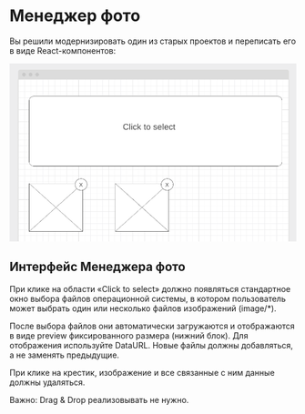 Менеджер фото
===

Вы решили модернизировать один из старых проектов и переписать его в виде React-компонентов:

![Менеджер фото](./src/components/PhotoManager/img/image.png)

## Интерфейс Менеджера фото

При клике на области «Click to select» должно появляться стандартное окно выбора файлов операционной системы, в котором пользователь может выбрать один или несколько файлов изображений (image/*).

После выбора файлов они автоматически загружаются и отображаются в виде preview фиксированного размера (нижний блок). Для отображения используйте DataURL. Новые файлы должны добавляться, а не заменять предыдущие.

При клике на крестик, изображение и все связанные с ним данные должны удаляться.

Важно: Drag & Drop реализовывать не нужно.

